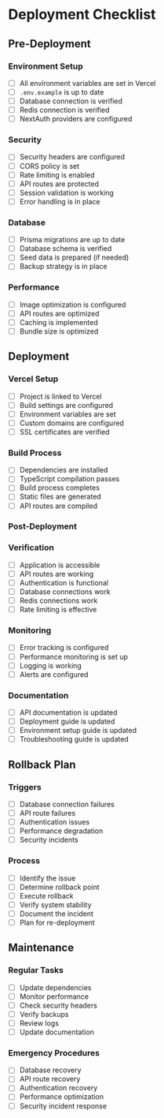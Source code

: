 # Deployment Checklist

## Pre-Deployment

### Environment Setup
- [ ] All environment variables are set in Vercel
- [ ] `.env.example` is up to date
- [ ] Database connection is verified
- [ ] Redis connection is verified
- [ ] NextAuth providers are configured

### Security
- [ ] Security headers are configured
- [ ] CORS policy is set
- [ ] Rate limiting is enabled
- [ ] API routes are protected
- [ ] Session validation is working
- [ ] Error handling is in place

### Database
- [ ] Prisma migrations are up to date
- [ ] Database schema is verified
- [ ] Seed data is prepared (if needed)
- [ ] Backup strategy is in place

### Performance
- [ ] Image optimization is configured
- [ ] API routes are optimized
- [ ] Caching is implemented
- [ ] Bundle size is optimized

## Deployment

### Vercel Setup
- [ ] Project is linked to Vercel
- [ ] Build settings are configured
- [ ] Environment variables are set
- [ ] Custom domains are configured
- [ ] SSL certificates are verified

### Build Process
- [ ] Dependencies are installed
- [ ] TypeScript compilation passes
- [ ] Build process completes
- [ ] Static files are generated
- [ ] API routes are compiled

### Post-Deployment

### Verification
- [ ] Application is accessible
- [ ] API routes are working
- [ ] Authentication is functional
- [ ] Database connections work
- [ ] Redis connections work
- [ ] Rate limiting is effective

### Monitoring
- [ ] Error tracking is configured
- [ ] Performance monitoring is set up
- [ ] Logging is working
- [ ] Alerts are configured

### Documentation
- [ ] API documentation is updated
- [ ] Deployment guide is updated
- [ ] Environment setup guide is updated
- [ ] Troubleshooting guide is updated

## Rollback Plan

### Triggers
- [ ] Database connection failures
- [ ] API route failures
- [ ] Authentication issues
- [ ] Performance degradation
- [ ] Security incidents

### Process
- [ ] Identify the issue
- [ ] Determine rollback point
- [ ] Execute rollback
- [ ] Verify system stability
- [ ] Document the incident
- [ ] Plan for re-deployment

## Maintenance

### Regular Tasks
- [ ] Update dependencies
- [ ] Monitor performance
- [ ] Check security headers
- [ ] Verify backups
- [ ] Review logs
- [ ] Update documentation

### Emergency Procedures
- [ ] Database recovery
- [ ] API route recovery
- [ ] Authentication recovery
- [ ] Performance optimization
- [ ] Security incident response 